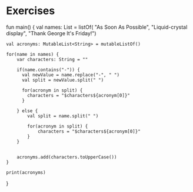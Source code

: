 # Exercises

fun main() {
    val names: List<String> = listOf(
        "As Soon As Possible", 
        "Liquid-crystal display", 
        "Thank George It's Friday!")
    
    val acronyms: MutableList<String> = mutableListOf()
    
    for(name in names) {
        var characters: String = ""
        
        if(name.contains("-")) {
          val newValue = name.replace("-", " ")
          val split = newValue.split(" ")
          
          for(acronym in split) {
          	characters = "$characters${acronym[0]}"
          } 
          
        } else {
        	val split = name.split(" ")
        
            for(acronym in split) {
                characters = "$characters${acronym[0]}"
            }    
        }
        
           
        acronyms.add(characters.toUpperCase())
    }
    
    print(acronyms)
    	
}
